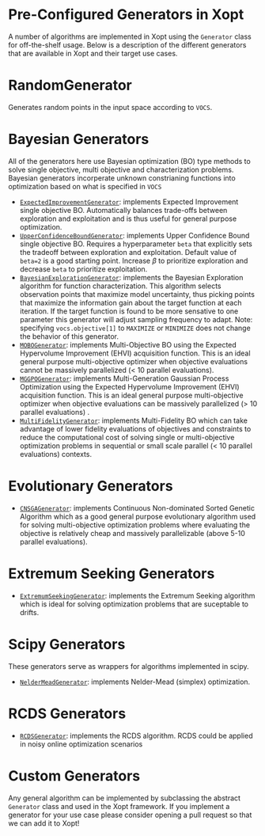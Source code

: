 Pre-Configured Generators in Xopt
===============
A number of algorithms are implemented in Xopt using the `Generator` class for
off-the-shelf usage.
Below is a
description of the different generators that are available in Xopt and their target
use cases.

RandomGenerator
===============
Generates random points in the input space according to `VOCS`.

Bayesian Generators
==
All of the generators here use Bayesian optimization (BO) type methods to solve single
objective, multi objective and characterization problems. Bayesian generators
incorperate unknown constrianing functions into optimization based on what is
specified in `VOCS`

- [`ExpectedImprovementGenerator`](../examples/single_objective_bayes_opt/constrained_bo_tutorial.ipynb): implements Expected Improvement single
  objective BO. Automatically balances trade-offs between exploration and
  exploitation and is thus useful for general purpose optimization.
- [`UpperConfidenceBoundGenerator`](../examples/single_objective_bayes_opt/upper_confidence_bound.ipynb): implements Upper Confidence Bound single
  objective BO. Requires a hyperparameter `beta` that explicitly sets the tradeoff
  between exploration and exploitation. Default value of `beta=2` is a good
  starting point. Increase $\beta$ to prioritize exploration and decrease `beta` to
  prioritize exploitation.
- [`BayesianExplorationGenerator`](../examples/bayes_exp/bayesian_exploration.ipynb): implements the Bayesian Exploration algorithm
  for function characterization. This algorithm selects observation points that
  maximize model uncertainty, thus picking points that maximize the information gain
  about the target function at each iteration. If the target function is found to be
  more sensative to one parameter this generator will adjust sampling frequency to
  adapt. Note: specifying `vocs.objective[1]`
  to `MAXIMIZE` or `MINIMIZE` does not change the behavior of this generator.
- [`MOBOGenerator`](../examples/multi_objective_bayes_opt/mobo.ipynb): implements Multi-Objective BO using the
  Expected Hypervolume Improvement (EHVI) acquisition function. This is an ideal
  general purpose multi-objective optimizer when objective evaluations cannot be
  massively parallelized (< 10 parallel evaluations).
- [`MGGPOGenerator`](../examples/multi_objective_bayes_opt/mggpo.ipynb): implements Multi-Generation Gaussian Process Optimization using
  the
  Expected Hypervolume Improvement (EHVI) acquisition function. This is an ideal
  general purpose multi-objective optimizer when objective evaluations can be
  massively parallelized (> 10 parallel evaluations) .
- [`MultiFidelityGenerator`](../examples/single_objective_bayes_opt/multi_fidelity_simple.ipynb): implements Multi-Fidelity BO which can take
  advantage of lower fidelity evaluations of objectives and constraints to reduce
  the computational cost of solving single or multi-objective optimization problems
  in sequential or small scale parallel (< 10 parallel evaluations)
  contexts.

Evolutionary Generators
=====
- [`CNSGAGenerator`](../examples/ga/cnsga_tnk.ipynb): implements Continuous Non-dominated Sorted Genetic Algorithm
  which as a good general purpose evolutionary algorithm used for solving
  multi-objective optimization problems where evaluating the objective is relatively
  cheap and massively parallelizable (above 5-10 parallel evaluations).

Extremum Seeking Generators
===
- [`ExtremumSeekingGenerator`](../examples/sequential/extremum_seeking.ipynb): implements the Extremum Seeking algorithm which is
  ideal for solving optimization problems that are suceptable to drifts.

Scipy Generators
===
These generators serve as wrappers for algorithms implemented in scipy.

- [`NelderMeadGenerator`](../examples/sequential/neldermead.ipynb): implements Nelder-Mead (simplex) optimization.

RCDS Generators
===
- [`RCDSGenerator`](../examples/sequential/rcds.ipynb): implements the RCDS algorithm. RCDS could be applied in noisy
  online optimization scenarios

Custom Generators
====
Any general algorithm can be implemented by subclassing the abstract `Generator`
class and used in the Xopt framework. If you implement a generator for your use case
please consider opening a pull request so that we can add it to Xopt!
